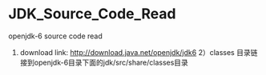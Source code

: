 # JDK_Source_Code_Read
openjdk-6 source code read
1) download link: http://download.java.net/openjdk/jdk6
2）classes 目录链接到openjdk-6目录下面的jdk/src/share/classes目录
